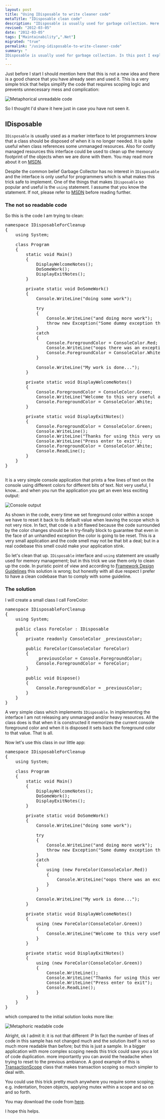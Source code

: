 ```yaml
--- 
layout: post
title: "Using IDisposable to write cleaner code"
metaTitle: "IDisposable clean code"
description: "IDisposable is usually used for garbage collection. Here I explain a simple technique that can help you clean up some of your code using IDisposable"
revised: "2012-03-05"
date: "2012-03-05"
tags: ["Maintainability",".Net"]
migrated: "true"
permalink: "/using-idisposable-to-write-cleaner-code"
summary: "
IDisposable is usually used for garbage collection. In this post I explain a very simple technique that can help you clean up some of your code using IDisposable.
"
---
```

Just before I start I should mention here that this is not a new idea and there is a good chance that you have already seen and used it. This is a very simple trick that helps simplify the code that requires scoping logic and prevents unnecessary mess and complication:

![Metaphorical unreadable code][1]

So I thought I'd share it here just in case you have not seen it. 

## IDisposable
<code>IDisposable</code> is usually used as a marker interface to let programmers know that a class should be disposed of when it is no longer needed. It is quite useful when class references some unmanaged resources. Also for costly managed resources this interface could be used to clean up the memory footprint of the objects when we are done with them. You may read more about it on [MSDN][2].

Despite the common belief Garbage Collector has no interest in  <code>IDisposable</code> and the interface is only useful for programmers which is what makes this trick safe to implement. One of the things that makes <code>IDisposable</code> so popular and useful is the <code>using</code> statement. I assume that you know the statement. If not, please refer to [MSDN][3] before reading further.

### The not so readable code
So this is the code I am trying to clean: 

<pre>
namespace IDisposableForCleanup
{
    using System;

    class Program
    {
        static void Main()
        {
            DisplayWelcomeNotes();
            DoSomeWork();
            DisplayExitNotes();
        }

        private static void DoSomeWork()
        {
            Console.WriteLine("doing some work");

            try
            {
                Console.WriteLine("and doing more work");
                throw new Exception("Some dummy exception that we can survive");
            }
            catch 
            {
                Console.ForegroundColor = ConsoleColor.Red;
                Console.WriteLine("oops there was an exception but I was able to survive it");
                Console.ForegroundColor = ConsoleColor.White;
            }

            Console.WriteLine("My work is done...");
        }

        private static void DisplayWelcomeNotes()
        {
            Console.ForegroundColor = ConsoleColor.Green;
            Console.WriteLine("Welcome to this very useful app");
            Console.ForegroundColor = ConsoleColor.White;
        }

        private static void DisplayExitNotes()
        {
            Console.ForegroundColor = ConsoleColor.Green;
            Console.WriteLine();
            Console.WriteLine("Thanks for using this very useful app");
            Console.WriteLine("Press enter to exit");
            Console.ForegroundColor = ConsoleColor.White;
            Console.ReadLine();
        }
    }
}

</pre>

It is a very simple console application that prints a few lines of text on the console using different colors for different bits of text. Not very useful, I know... and when you run the application you get an even less exciting output:

![Console output][4]

As shown in the code, every time we set foreground color within a scope we have to reset it back to its default value when leaving the scope which is not very nice. In fact, that code is a bit flawed because the code surrounded by the color changes should be in try-finally block to guarantee that even in the face of an unhandled exception the color is going to be reset. This is a very small application and the code smell may not be that bit a deal; but in a real codebase this smell could make your application stink. 

So let's clean that up. <code>IDisposable</code> interface and <code>using</code> statement are usually used for memory management; but in this trick we use them only to clean up the code. In puristic point of view and according to [Framework Design Guidelines][5] this solution is wrong; but honestly with all due respect I prefer to have a clean codebase than to comply with some guideline.

### The solution
I will create a small class I call ForeColor:

<pre>
namespace IDisposableForCleanup
{
    using System;

    public class ForeColor : IDisposable
    {
        private readonly ConsoleColor _previousColor;

        public ForeColor(ConsoleColor foreColor)
        {
            _previousColor = Console.ForegroundColor;
            Console.ForegroundColor = foreColor;
        }

        public void Dispose()
        {
            Console.ForegroundColor = _previousColor;
        }
    }
}
</pre>

A very simple class which implements <code>IDisposable</code>. In implementing the interface I am not releasing any unmanaged and/or heavy resources. All the class does is that when it is constructed it memorizes the current console foreground color and when it is disposed it sets back the foreground color to that value. That is all.

Now let's use this class in our little app:

<pre>
namespace IDisposableForCleanup
{
    using System;

    class Program
    {
        static void Main()
        {
            DisplayWelcomeNotes();
            DoSomeWork();
            DisplayExitNotes();
        }

        private static void DoSomeWork()
        {
            Console.WriteLine("doing some work");

            try
            {
                Console.WriteLine("and doing more work");
                throw new Exception("Some dummy exception that we can survive");
            }
            catch 
            {
                using (new ForeColor(ConsoleColor.Red))
                {
                    Console.WriteLine("oops there was an exception but I was able to survive it");
                }
            }

            Console.WriteLine("My work is done...");
        }

        private static void DisplayWelcomeNotes()
        {
            using (new ForeColor(ConsoleColor.Green))
            {
                Console.WriteLine("Welcome to this very useful app");
            }
        }

        private static void DisplayExitNotes()
        {
            using (new ForeColor(ConsoleColor.Green))
            {
                Console.WriteLine();
                Console.WriteLine("Thanks for using this very useful app");
                Console.WriteLine("Press enter to exit");
                Console.ReadLine();
            }
        }
    }
}
</pre>

which compared to the initial solution looks more like:

![Metaphoric readable code][6]

Alright, ok I admit it: it is not that different :P In fact the number of lines of code in this sample has not changed much and the solution itself is not so much more readable than before; but this is just a sample. In a bigger application with more complex scoping needs this trick could save you a lot of code duplication. more importantly you can avoid the headache when trying to reset to the previous ambiance. A good example of this is [TransactionScope][7] class that makes transaction scoping so much simpler to deal with.

You could use this trick pretty much anywhere you require some scoping; e.g. indentation, frozen objects, applying mutex within a scope and so on and so forth.

You may download the code from [here][8].

I hope this helps.


  [1]: /get/idisposable-for-readability/unreadable-code.png
  [2]: http://msdn.microsoft.com/en-us/library/system.idisposable.aspx
  [3]: http://msdn.microsoft.com/en-us/library/yh598w02.aspx
  [4]: /get/idisposable-for-readability/console-output.png
  [5]: http://www.amazon.com/Framework-Design-Guidelines-Conventions-Libraries/dp/0321545613
  [6]: /get/idisposable-for-readability/readable-code.jpg
  [7]: http://msdn.microsoft.com/en-us/library/system.transactions.transactionscope.aspx
  [8]: /get/IDisposableForCleanup.zip